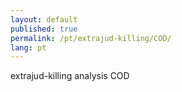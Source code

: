 ```yaml
---
layout: default
published: true
permalink: /pt/extrajud-killing/COD/
lang: pt
---
```


extrajud-killing analysis COD
